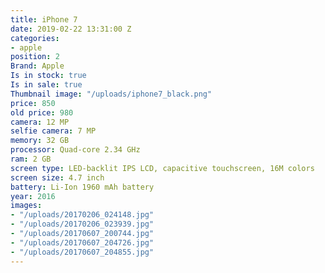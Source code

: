 ```yaml
---
title: iPhone 7
date: 2019-02-22 13:31:00 Z
categories:
- apple
position: 2
Brand: Apple
Is in stock: true
Is in sale: true
Thumbnail image: "/uploads/iphone7_black.png"
price: 850
old price: 980
camera: 12 MP
selfie camera: 7 MP
memory: 32 GB
processor: Quad-core 2.34 GHz
ram: 2 GB
screen type: LED-backlit IPS LCD, capacitive touchscreen, 16M colors
screen size: 4.7 inch
battery: Li-Ion 1960 mAh battery
year: 2016
images:
- "/uploads/20170206_024148.jpg"
- "/uploads/20170206_023939.jpg"
- "/uploads/20170607_200744.jpg"
- "/uploads/20170607_204726.jpg"
- "/uploads/20170607_204855.jpg"
---
```


